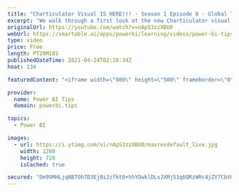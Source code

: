 ```yaml
---
title: "Charticulator Visual IS HERE!!! - Season 1 Episode 8 - Global Trade Chart"
excerpt: "We walk through a first look at the new Charticulator visual from Microsoft Power BI team.    This video we are exploring the Microsoft Tutorial for Global Trade https://charticulator.com/gallery/global_trade_of_natural_resources.html  Official blog post about the visual: https://powerbi.microsoft.com/en-us/blog/announcing-the-new-charticulator-visual-public-preview/"
originalUrl: https://youtube.com/watch?v=nApS3zzXBU0
webUrl: https://smartable.ai/apps/powerbi/learning/videos/power-bi-tips-charticulator-visual-is-here-season-1-episode-8-global-trade-chart/
type: video
price: Free
length: PT20M18S
publishedDateTime: 2021-04-24T02:20:34Z
heat: 134

featuredContent: "<iframe width=\"800\" height=\"500\" frameborder=\"0\" src=\"https://www.youtube.com/embed/nApS3zzXBU0\" allow=\"accelerometer; autoplay; encrypted-media; gyroscope; picture-in-picture\" allowfullscreen></iframe>"

provider:
  name: Power BI Tips
  domain: powerbi.tips

topics:
  - Power BI

images:
  - url: https://i.ytimg.com/vi/nApS3zzXBU0/maxresdefault_live.jpg
    width: 1280
    height: 720
    isCached: true

secured: "Dm99MHLjqNB7Oh7D3Ej0i2zfkt0+hhYOwklDLsJXMj51q6QRzWRc4jZV7CbVGNArk6IejjnMd48Dqn+kfgrTmTmJNLV6dhzFRJy/Ws8A+f9cxzCud+0BYV0603HIAdVVJ5l7rxygGDNiHDkMyuK4/w+vZgoeqtw0rgdzacAx6PIzCw0r/0MyLk7Wyy3rKt5VyafTDyr9U94x/7oC8yJdPQhVtcRdJdKzdEgBx2Q695RHER8TqCFdhrQP+UKnVm5alJlAJaeUg7Ddw3aYsF/kUx/kbFnz6v1SjVHHGEP8NqJPILIMTtHD9ITTVcoTjTUPWZDtAndh8I87qptO1hc8rSAV3RXdFgWloyqrhS85c0MDvAIBkamIjJ4i5waDjC8/9Ua0wK1KQDgtirNVSHtJayiqorTYjXRpvvp3DL4CvhE=;8tHsIFBWM16enjnLfC1v8Q=="
---
```


